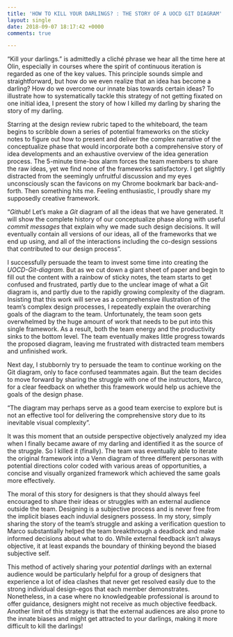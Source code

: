 ```yaml
---
title: 'HOW TO KILL YOUR DARLINGS? : THE STORY OF A UOCD GIT DIAGRAM'
layout: single
date: 2018-09-07 18:17:42 +0000
comments: true

---
```

“Kill your darlings.” is admittedly a cliché phrase we hear all the time here at Olin, especially in courses where the spirit of continuous iteration is regarded as one of the key values. This principle sounds simple and straightforward, but how do we even realize that an idea has become a darling? How do we overcome our innate bias towards certain ideas? To illustrate how to systematically tackle this strategy of not getting fixated on one initial idea, I present the story of how I killed my darling by sharing the story of my darling.

Starring at the design review rubric taped to the whiteboard, the team begins to scribble down a series of potential frameworks on the sticky notes to figure out how to present and deliver the complex narrative of the conceptualize phase that would incorporate both a comprehensive story of idea developments and an exhaustive overview of the idea generation process. The 5-minute time-box alarm forces the team members to share the raw ideas, yet we find none of the frameworks satisfactory. I get slightly distracted from the seemingly unfruitful discussion and my eyes unconsciously scan the favicons on my Chrome bookmark bar back-and-forth. Then something hits me. Feeling enthusiastic, I proudly share my supposedly creative framework.

“_Github_! Let’s make a _Git_ diagram of all the ideas that we have generated. It will show the complete history of our conceptualize phase along with useful _commit messages_ that explain why we made such design decisions. It will eventually contain all versions of our ideas, all of the frameworks that we end up using, and all of the interactions including the co-design sessions that contributed to our design process”.

I successfully persuade the team to invest some time into creating the _UOCD-Git-diagram_. But as we cut down a giant sheet of paper and begin to fill out the content with a rainbow of sticky notes, the team starts to get confused and frustrated, partly due to the unclear image of what a Git diagram is, and partly due to the rapidly growing complexity of the diagram. Insisting that this work will serve as a comprehensive illustration of the team’s complex design processes, I repeatedly explain the overarching goals of the diagram to the team. Unfortunately, the team soon gets overwhelmed by the huge amount of work that needs to be put into this single framework. As a result, both the team energy and the productivity sinks to the bottom level. The team eventually makes little progress towards the proposed diagram, leaving me frustrated with distracted team members and unfinished work.

Next day, I stubbornly try to persuade the team to continue working on the Git diagram, only to face confused teammates again. But the team decides to move forward by sharing the struggle with one of the instructors, Marco, for a clear feedback on whether this framework would help us achieve the goals of the design phase.

“The diagram may perhaps serve as a good team exercise to explore but is not an effective tool for delivering the comprehensive story due to its inevitable visual complexity”.

It was this moment that an outside perspective objectively analyzed my idea when I finally became aware of my darling and identified it as the source of the struggle. So I killed it (finally). The team was eventually able to iterate the original framework into a Venn diagram of three different personas with potential directions color coded with various areas of opportunities, a concise and visually organized framework which achieved the same goals more effectively.

The moral of this story for designers is that they should always feel encouraged to share their ideas or struggles with an external audience outside the team. Designing is a subjective process and is never free from the implicit biases each induvial designers possess. In my story, simply sharing the story of the team’s struggle and asking a verification question to Marco substantially helped the team breakthrough a deadlock and make informed decisions about what to do. While external feedback isn’t always objective, it at least expands the boundary of thinking beyond the biased subjective self.

This method of actively sharing your _potential darlings_ with an external audience would be particularly helpful for a group of designers that experience a lot of idea clashes that never get resolved easily due to the strong individual design-egos that each member demonstrates. Nonetheless, in a case where no knowledgeable professional is around to offer guidance, designers might not receive as much objective feedback. Another limit of this strategy is that the external audiences are also prone to the innate biases and might get attracted to your darlings, making it more difficult to kill the darlings!
